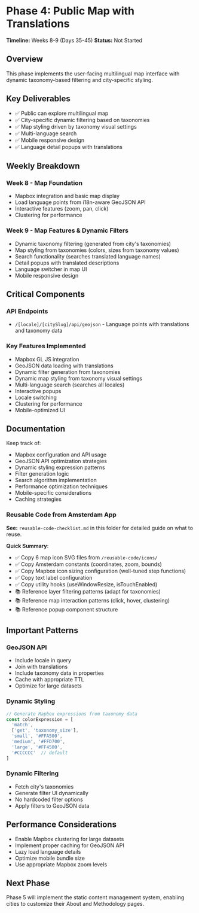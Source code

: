 # Phase 4: Public Map with Translations

**Timeline:** Weeks 8-9 (Days 35-45)
**Status:** Not Started

## Overview

This phase implements the user-facing multilingual map interface with dynamic taxonomy-based filtering and city-specific styling.

## Key Deliverables

- ✅ Public can explore multilingual map
- ✅ City-specific dynamic filtering based on taxonomies
- ✅ Map styling driven by taxonomy visual settings
- ✅ Multi-language search
- ✅ Mobile responsive design
- ✅ Language detail popups with translations

## Weekly Breakdown

### Week 8 - Map Foundation
- Mapbox integration and basic map display
- Load language points from i18n-aware GeoJSON API
- Interactive features (zoom, pan, click)
- Clustering for performance

### Week 9 - Map Features & Dynamic Filters
- Dynamic taxonomy filtering (generated from city's taxonomies)
- Map styling from taxonomies (colors, sizes from taxonomy values)
- Search functionality (searches translated language names)
- Detail popups with translated descriptions
- Language switcher in map UI
- Mobile responsive design

## Critical Components

### API Endpoints
- `/[locale]/[citySlug]/api/geojson` - Language points with translations and taxonomy data

### Key Features Implemented
- Mapbox GL JS integration
- GeoJSON data loading with translations
- Dynamic filter generation from taxonomies
- Dynamic map styling from taxonomy visual settings
- Multi-language search (searches all locales)
- Interactive popups
- Locale switching
- Clustering for performance
- Mobile-optimized UI

## Documentation

Keep track of:
- Mapbox configuration and API usage
- GeoJSON API optimization strategies
- Dynamic styling expression patterns
- Filter generation logic
- Search algorithm implementation
- Performance optimization techniques
- Mobile-specific considerations
- Caching strategies

### Reusable Code from Amsterdam App

**See:** `reusable-code-checklist.md` in this folder for detailed guide on what to reuse.

**Quick Summary**:
- ✅ Copy 6 map icon SVG files from `/reusable-code/icons/`
- ✅ Copy Amsterdam constants (coordinates, zoom, bounds)
- ✅ Copy Mapbox icon sizing configuration (well-tuned step functions)
- ✅ Copy text label configuration
- ✅ Copy utility hooks (useWindowResize, isTouchEnabled)
- 📚 Reference layer filtering patterns (adapt for taxonomies)
- 📚 Reference map interaction patterns (click, hover, clustering)
- 📚 Reference popup component structure

## Important Patterns

### GeoJSON API
- Include locale in query
- Join with translations
- Include taxonomy data in properties
- Cache with appropriate TTL
- Optimize for large datasets

### Dynamic Styling
```typescript
// Generate Mapbox expressions from taxonomy data
const colorExpression = [
  'match',
  ['get', 'taxonomy_size'],
  'small', '#FFA500',
  'medium', '#FFD700',
  'large', '#FF4500',
  '#CCCCCC'  // default
]
```

### Dynamic Filtering
- Fetch city's taxonomies
- Generate filter UI dynamically
- No hardcoded filter options
- Apply filters to GeoJSON data

## Performance Considerations

- Enable Mapbox clustering for large datasets
- Implement proper caching for GeoJSON API
- Lazy load language details
- Optimize mobile bundle size
- Use appropriate Mapbox zoom levels

## Next Phase

Phase 5 will implement the static content management system, enabling cities to customize their About and Methodology pages.
